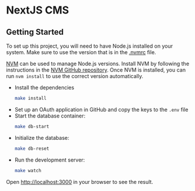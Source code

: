 # NextJS CMS

## Getting Started

To set up this project, you will need to have Node.js installed on your system. Make sure to use the version that is in the [.nvmrc](./.nvmrc) file.

[NVM](https://github.com/nvm-sh/nvm) can be used to manage Node.js versions. Install NVM by following the instructions in the [NVM GitHub repository](https://github.com/nvm-sh/nvm#installation-and-update). Once NVM is installed, you can run `nvm install` to use the correct version automatically.

- Install the dependencies
  ```bash
  make install
  ```
- Set up an OAuth application in GitHub and copy the keys to the `.env` file
- Start the database container:
  ```bash
  make db-start
  ```
- Initialize the database:
  ```bash
  make db-reset
  ```
- Run the development server:
  ```bash
  make watch
  ```

Open [http://localhost:3000](http://localhost:3000) in your browser to see the result.
